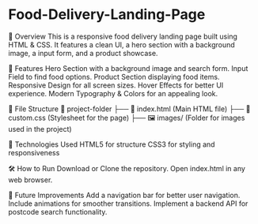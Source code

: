 # Food-Delivery-Landing-Page 

📌 Overview
This is a responsive food delivery landing page built using HTML & CSS. It features a clean UI, a hero section with a background image, a input form, and a product showcase.

🚀 Features
Hero Section with a background image and search form.
Input Field to find food options.
Product Section displaying food items.
Responsive Design for all screen sizes.
Hover Effects for better UI experience.
Modern Typography & Colors for an appealing look.

📁 File Structure
📂 project-folder
 ├── 📄 index.html  (Main HTML file)
 ├── 📄 custom.css  (Stylesheet for the page)
 ├── 🖼️ images/     (Folder for images used in the project)

🎨 Technologies Used
HTML5 for structure
CSS3 for styling and responsiveness

🛠️ How to Run
Download or Clone the repository.
Open index.html in any web browser.

📌 Future Improvements
Add a navigation bar for better user navigation.
Include animations for smoother transitions.
Implement a backend API for postcode search functionality.
